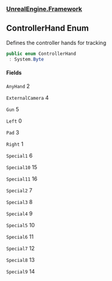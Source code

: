 ### [UnrealEngine.Framework](UnrealEngine_Framework.md 'UnrealEngine.Framework')
## ControllerHand Enum
Defines the controller hands for tracking  
```csharp
public enum ControllerHand
 : System.Byte
```
#### Fields
<a name='UnrealEngine_Framework_ControllerHand_AnyHand'></a>
`AnyHand` 2  
  
<a name='UnrealEngine_Framework_ControllerHand_ExternalCamera'></a>
`ExternalCamera` 4  
  
<a name='UnrealEngine_Framework_ControllerHand_Gun'></a>
`Gun` 5  
  
<a name='UnrealEngine_Framework_ControllerHand_Left'></a>
`Left` 0  
  
<a name='UnrealEngine_Framework_ControllerHand_Pad'></a>
`Pad` 3  
  
<a name='UnrealEngine_Framework_ControllerHand_Right'></a>
`Right` 1  
  
<a name='UnrealEngine_Framework_ControllerHand_Special1'></a>
`Special1` 6  
  
<a name='UnrealEngine_Framework_ControllerHand_Special10'></a>
`Special10` 15  
  
<a name='UnrealEngine_Framework_ControllerHand_Special11'></a>
`Special11` 16  
  
<a name='UnrealEngine_Framework_ControllerHand_Special2'></a>
`Special2` 7  
  
<a name='UnrealEngine_Framework_ControllerHand_Special3'></a>
`Special3` 8  
  
<a name='UnrealEngine_Framework_ControllerHand_Special4'></a>
`Special4` 9  
  
<a name='UnrealEngine_Framework_ControllerHand_Special5'></a>
`Special5` 10  
  
<a name='UnrealEngine_Framework_ControllerHand_Special6'></a>
`Special6` 11  
  
<a name='UnrealEngine_Framework_ControllerHand_Special7'></a>
`Special7` 12  
  
<a name='UnrealEngine_Framework_ControllerHand_Special8'></a>
`Special8` 13  
  
<a name='UnrealEngine_Framework_ControllerHand_Special9'></a>
`Special9` 14  
  
